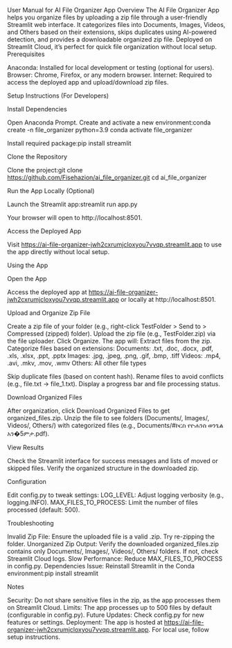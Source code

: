 User Manual for AI File Organizer App
Overview
The AI File Organizer App helps you organize files by uploading a zip file through a user-friendly Streamlit web interface. It categorizes files into Documents, Images, Videos, and Others based on their extensions, skips duplicates using AI-powered detection, and provides a downloadable organized zip file. Deployed on Streamlit Cloud, it’s perfect for quick file organization without local setup.
Prerequisites

Anaconda: Installed for local development or testing (optional for users).
Browser: Chrome, Firefox, or any modern browser.
Internet: Required to access the deployed app and upload/download zip files.

Setup Instructions (For Developers)

Install Dependencies

Open Anaconda Prompt.
Create and activate a new environment:conda create -n file_organizer python=3.9
conda activate file_organizer


Install required package:pip install streamlit




Clone the Repository

Clone the project:git clone https://github.com/Fisehazion/ai_file_organizer.git
cd ai_file_organizer




Run the App Locally (Optional)

Launch the Streamlit app:streamlit run app.py


Your browser will open to http://localhost:8501.


Access the Deployed App

Visit https://ai-file-organizer-jwh2cxrumjcloxyou7vvqp.streamlit.app to use the app directly without local setup.



Using the App

Open the App

Access the deployed app at https://ai-file-organizer-jwh2cxrumjcloxyou7vvqp.streamlit.app or locally at http://localhost:8501.


Upload and Organize Zip File

Create a zip file of your folder (e.g., right-click TestFolder > Send to > Compressed (zipped) folder).
Upload the zip file (e.g., TestFolder.zip) via the file uploader.
Click Organize.
The app will:
Extract files from the zip.
Categorize files based on extensions:
Documents: .txt, .doc, .docx, .pdf, .xls, .xlsx, .ppt, .pptx
Images: .jpg, .jpeg, .png, .gif, .bmp, .tiff
Videos: .mp4, .avi, .mkv, .mov, .wmv
Others: All other file types


Skip duplicate files (based on content hash).
Rename files to avoid conflicts (e.g., file.txt → file_1.txt).
Display a progress bar and file processing status.




Download Organized Files

After organization, click Download Organized Files to get organized_files.zip.
Unzip the file to see folders (Documents/, Images/, Videos/, Others/) with categorized files (e.g., Documents/#ኮርስ የዮሐንስ ወንጌል አን�5ምታ.pdf).


View Results

Check the Streamlit interface for success messages and lists of moved or skipped files.
Verify the organized structure in the downloaded zip.



Configuration

Edit config.py to tweak settings:
LOG_LEVEL: Adjust logging verbosity (e.g., logging.INFO).
MAX_FILES_TO_PROCESS: Limit the number of files processed (default: 500).



Troubleshooting

Invalid Zip File: Ensure the uploaded file is a valid .zip. Try re-zipping the folder.
Unorganized Zip Output: Verify the downloaded organized_files.zip contains only Documents/, Images/, Videos/, Others/ folders. If not, check Streamlit Cloud logs.
Slow Performance: Reduce MAX_FILES_TO_PROCESS in config.py.
Dependencies Issue: Reinstall Streamlit in the Conda environment:pip install streamlit



Notes

Security: Do not share sensitive files in the zip, as the app processes them on Streamlit Cloud.
Limits: The app processes up to 500 files by default (configurable in config.py).
Future Updates: Check config.py for new features or settings.
Deployment: The app is hosted at https://ai-file-organizer-jwh2cxrumjcloxyou7vvqp.streamlit.app. For local use, follow setup instructions.
